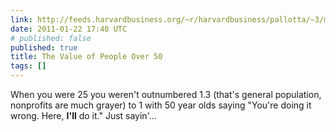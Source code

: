 ```yaml
---
link: http://feeds.harvardbusiness.org/~r/harvardbusiness/pallotta/~3/msqngfMdWX8/the-wisdom-years-the-value-of.html
date: 2011-01-22 17:40 UTC
# published: false
published: true
title: The Value of People Over 50
tags: []
---
```


When you were 25 you weren't outnumbered 1.3 (that's general population, nonprofits are much grayer) to 1 with 50 year olds saying "You're doing it wrong. Here, <b>I'll</b> do it." Just sayin'...
